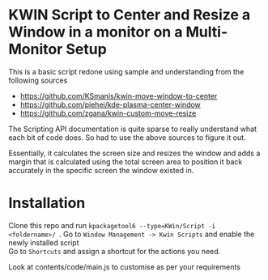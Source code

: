 # KWIN Script to Center and Resize a Window in a monitor on a Multi-Monitor Setup

This is a basic script redone using sample and understanding from the following sources
* https://github.com/KSmanis/kwin-move-window-to-center
* https://github.com/piehei/kde-plasma-center-window
* https://github.com/zgana/kwin-custom-move-resize

The Scripting API documentation is quite sparse to really understand what each bit of code does.
So had to use the above sources to figure it out.

Essentially, it calculates the screen size and resizes the window and adds a margin that is calculated using the total screen area to position it back accurately in the specific screen the window existed in.

# Installation

Clone this repo and run `kpackagetool6 --type=KWin/Script -i <foldername>/ `.
Go to `Window Management -> Kwin Scripts` and enable the newly installed script  
Go to `Shortcuts` and assign a shortcut for the actions you need.

Look at  contents/code/main.js to customise as per your requirements
